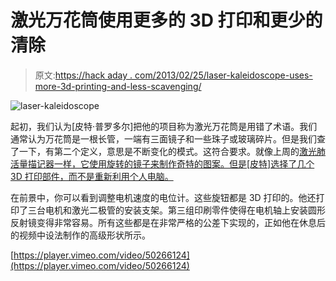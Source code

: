 # 激光万花筒使用更多的 3D 打印和更少的清除

> 原文:[https://hack aday . com/2013/02/25/laser-kaleidoscope-uses-more-3d-printing-and-less-scavenging/](https://hackaday.com/2013/02/25/laser-kaleidoscope-uses-more-3d-printing-and-less-scavenging/)

![laser-kaleidoscope](../Images/5eab1b09665f2e53dc5e02a3b218f5ab.png)

起初，我们认为[皮特·普罗多尔]把他的项目称为激光万花筒是用错了术语。我们通常认为万花筒是一根长管，一端有三面镜子和一些珠子或玻璃碎片。但是我们查了一下，有第二个定义，意思是不断变化的模式。这符合要求。就像上周的[激光肺活量描记器一样，它使用旋转的镜子来制作奇特的图案。但是[皮特]选择了几个 3D 打印部件，而不是重新利用个人电脑。](http://hackaday.com/2013/02/21/laser-spirograph/)

在前景中，你可以看到调整电机速度的电位计。这些旋钮都是 3D 打印的。他还打印了三台电机和激光二极管的安装支架。第三组印刷零件使得在电机轴上安装圆形反射镜变得非常容易。所有这些都是在非常严格的公差下实现的，正如他在休息后的视频中设法制作的高级形状所示。

[https://player.vimeo.com/video/50266124](https://player.vimeo.com/video/50266124)